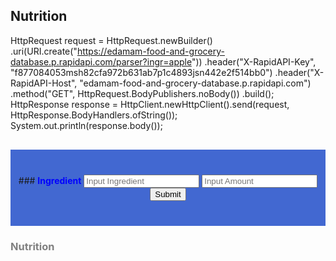 ## Nutrition 

HttpRequest request = HttpRequest.newBuilder()
		.uri(URI.create("https://edamam-food-and-grocery-database.p.rapidapi.com/parser?ingr=apple"))
		.header("X-RapidAPI-Key", "f877084053msh82cfa972b631ab7p1c4893jsn442e2f514bb0")
		.header("X-RapidAPI-Host", "edamam-food-and-grocery-database.p.rapidapi.com")
		.method("GET", HttpRequest.BodyPublishers.noBody())
		.build();
HttpResponse<String> response = HttpClient.newHttpClient().send(request, HttpResponse.BodyHandlers.ofString());
System.out.println(response.body());


<div style="background-color:rgba(63, 101, 209, 0.98); text-align:center; vertical-align: middle; padding:40px 0; margin-top:30px">
    ### <b>Ingredient</b>
    <input id="ingredient" placeholder="Input Ingredient">
    <input id="amount" placeholder="Input Amount">
    <button onclick="fetch()">Submit</button>
</div>


### <g>Nutrition</g>
<p id="Result"></p>

<style>
b { color: blue }
g { color: grey }

// resets
s { text-decoration:none; } //strike-through
em { font-style: normal; font-weight: bold; } //italic emphasis
</style>




